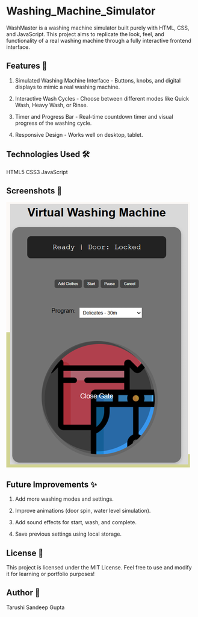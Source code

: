 # Washing_Machine_Simulator
WashMaster is a washing machine simulator built purely with HTML, CSS, and JavaScript.
This project aims to replicate the look, feel, and functionality of a real washing machine through a fully interactive frontend interface.

## Features 🌟
1. Simulated Washing Machine Interface - Buttons, knobs, and digital displays to mimic a real washing machine.

2. Interactive Wash Cycles - Choose between different modes like Quick Wash, Heavy Wash, or Rinse.

3. Timer and Progress Bar - Real-time countdown timer and visual progress of the washing cycle.

4. Responsive Design - Works well on desktop, tablet.

## Technologies Used 🛠️
HTML5
CSS3
JavaScript 

## Screenshots 📸
![alt text](image.png)

## Future Improvements ✨
1. Add more washing modes and settings.

2. Improve animations (door spin, water level simulation).

3. Add sound effects for start, wash, and complete.

4. Save previous settings using local storage.

## License 📜
This project is licensed under the MIT License.
Feel free to use and modify it for learning or portfolio purposes!

## Author 👤
Tarushi Sandeep Gupta



